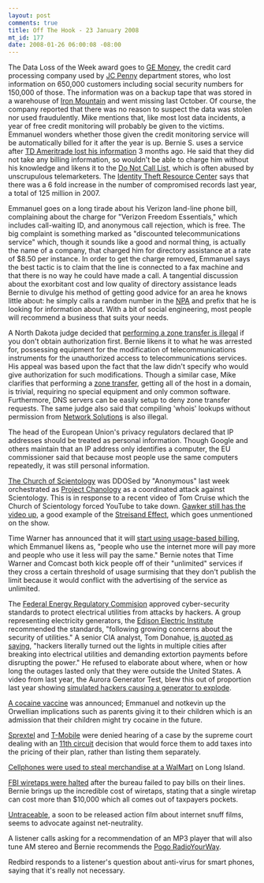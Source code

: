 ```yaml
--- 
layout: post
comments: true
title: Off The Hook - 23 January 2008
mt_id: 177
date: 2008-01-26 06:00:08 -08:00
---
```

The Data Loss of the Week award goes to [GE Money](http://www.gemoney.com), the credit card processing company used by [JC Penny](http://www.jcpenny.com) department stores, who lost information on 650,000 customers including social security numbers for 150,000 of those.  The information was on a backup tape that was stored in a warehouse of [Iron Mountain](http://www.ironmountain.com/index.asp) and went missing last October.  Of course, the company reported that there was no reason to suspect the data was stolen nor used fraudulently.  Mike mentions that, like most lost data incidents, a year of free credit monitoring will probably be given to the victims.  Emmanuel wonders whether those given the credit monitoring service will be automatically billed for it after the year is up.  Bernie S. uses a service after [TD Ameritrade lost his information](http://seattletimes.nwsource.com/html/businesstechnology/2004100554_btdatabreaches31.html) 3 months ago.  He said that they did not take any billing information, so wouldn't be able to charge him without his knowledge and likens it to the [Do Not Call List](http://en.wikipedia.org/wiki/United_States_National_Do_Not_Call_Registry), which is often abused by unscrupulous telemarketers.  The [Identity Theft Resource Center](http://www.idtheftcenter.org/) says that there was a 6 fold increase in the number of compromised records last year, a total of 125 million in 2007.

Emmanuel goes on a long tirade about his Verizon land-line phone bill, complaining about the charge for "Verizon Freedom Essentials," which includes call-waiting ID, and anonymous call rejection, which is free.  The big complaint is something marked as "discounted telecommunications service" which, though it sounds like a good and normal thing, is actually the name of a company, that charged him for directory assistance at a rate of $8.50 per instance.  In order to get the charge removed, Emmanuel says the best tactic is to claim that the line is connected to a fax machine and that there is no way he could have made a call.  A tangential discussion about the exorbitant cost and low quality of directory assistance leads Bernie to divulge his method of getting good advice for an area he knows little about: he simply calls a random number in the [NPA](http://en.wikipedia.org/wiki/Telephone_numbering_plan) and prefix that he is looking for information about.  With a bit of social engineering, most people will recommend a business that suits your needs.

A North Dakota judge decided that [performing a zone transfer is illegal](http://www.circleid.com/posts/811611_david_ritz_court_spam/) if you don't obtain authorization first.  Bernie likens it to what he was arrested for, possessing equipment for the modification of telecommunications instruments for the unauthorized access to telecommunications services.  His appeal was based upon the fact that the law didn't specify who would give authorization for such modifications.  Though a similar case, Mike clarifies that performing a [zone transfer](http://en.wikipedia.org/wiki/DNS_zone_transfer), getting all of the host in a domain, is trivial, requiring no special equipment and only common software.  Furthermore, DNS servers can be easily setup  to deny zone transfer requests.  The same judge also said that compiling 'whois' lookups without permission from [Network Solutions](http://en.wikipedia.org/wiki/Network_Solutions) is also illegal.

The head of the European Union's privacy regulators declared that IP addresses should be treated as personal information.  Though Google and others maintain that an IP address only identifies a computer, the EU commissioner said that because most people use the same computers repeatedly, it was still personal information.

[The Church of Scientology](http://www.xenu.net) was DDOSed  by "Anonymous" last week orchestrated as [Project Chanology](http://www.partyvan.info/index.php/Project_Chanology) as a coordinated attack against Scientology.  This is in response to a recent video of Tom Cruise which the Church of Scientology forced YouTube to take down.  [Gawker still has the video up](http://gawker.com/5002269/the-cruise-indoctrination-video-scientology-tried-to-suppress), a good example of the [Streisand Effect](http://en.wikipedia.org/wiki/Streisand_effect), which goes unmentioned on the show.

Time Warner has announced that it will [start using usage-based billing](http://www.computerworld.com/action/article.do?command=viewArticleBasic&articleId=9057739&intsrc=news_ts_head), which Emmanuel likens as, "people who use the internet more will pay more and people who use it less will pay the same."  Bernie notes that Time Warner and Comcast both kick people off of their "unlimited" services if they cross a certain threshold of usage surmising that they don't publish the limit because it would conflict with the advertising of the service as unlimited.

The [Federal Energy Regulatory Commision](http://www.technewsworld.com/story/61271.html) approved cyber-security standards to protect electrical utilities from attacks by hackers.  A group representing electricity generators, the [Edison Electric Institute](http://www.eei.org) recommended the standards, "following growing concerns about the security of utilities."  A senior CIA analyst, Tom Donahue, [is quoted as saying](http://news.yahoo.com/s/pcworld/20080119/tc_pcworld/141564;_ylt=ApT47f2sq03eNm7bFHH2Kg.DzdAF), "hackers literally turned out the lights in multiple cities after breaking into electrical utilities and demanding extortion payments before disrupting the power."  He refused to elaborate about where, when or how long the outages lasted only that they were outside the United States.  A video from last year, the Aurora Generator Test, blew this out of proportion last year showing [simulated hackers causing a generator to explode](http://www.nationalterroralert.com/updates/2007/09/26/video-shows-simulated-hacker-attack-of-power-grid/).

[A cocaine vaccine](http://news.bbc.co.uk/1/hi/health/3804741.stm) was announced; Emmanuel and notkevin up the Orwellian implications such as parents giving it to their children which is an admission that their children might try cocaine in the future.

[Sprextel](http://en.wikipedia.org/wiki/Sprint_Nextel) and [T-Mobile](http://en.wikipedia.org/wiki/T-Mobile) were denied hearing of a case by the supreme court dealing with an [11th circuit](http://en.wikipedia.org/wiki/United_States_Court_of_Appeals_for_the_Eleventh_Circuit) decision that would force them to add taxes into the pricing of their plan, rather than listing them separately.

[Cellphones were used to steal merchandise at a WalMart](http://news.google.com/news/url?sa=t&ct=us/0-0&fp=479af84ee9af3fb3&ei=sziaR82ZHYvaywTPkZypAw&url=http%3A//www.newsday.com/news/local/crime/ny-lishop0123%2C0%2C6091381.story%3Fcoll%3Dny-lihistory-navigation&cid=0&sig2=NAyTSnRaW4tg9PaX4M74EA) on Long Island.

[FBI wiretaps were halted](http://www.ajc.com/news/content/news/stories/2008/01/10/fbi_0111.html) after the bureau failed to pay bills on their lines.  Bernie brings up the incredible cost of wiretaps, stating that a single wiretap can cost more than $10,000 which all comes out of taxpayers pockets.

[Untraceable](http://www.imdb.com/title/tt0880578/), a soon to be released action film about internet snuff films, seems to advocate against net-neutrality.

A listener calls asking for a recommendation of an MP3 player that will also tune AM stereo and Bernie recommends the [Pogo RadioYourWay](http://www.pogoelectronics.com/radioyourway.html).

Redbird responds to a listener's question about anti-virus for smart phones, saying that it's really not necessary.
